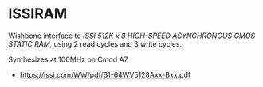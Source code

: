 # ISSIRAM

Wishbone interface to *ISSI 512K x 8 HIGH-SPEED ASYNCHRONOUS CMOS STATIC RAM*, using 2 read cycles and 3 write cycles.

Synthesizes at 100MHz on Cmod A7.

* https://issi.com/WW/pdf/61-64WV5128Axx-Bxx.pdf
